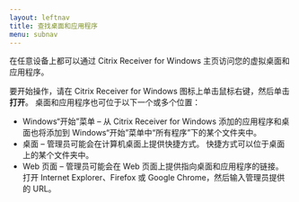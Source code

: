 ```yaml
---
layout: leftnav
title: 查找桌面和应用程序
menu: subnav
---
```


在任意设备上都可以通过 Citrix Receiver for Windows 主页访问您的虚拟桌面和应用程序。

要开始操作，请在 Citrix Receiver for Windows 图标上单击鼠标右键，然后单击**打开**。 桌面和应用程序也可位于以下一个或多个位置：

* Windows“开始”菜单 – 从 Citrix Receiver for Windows 添加的应用程序和桌面也将添加到 Windows“开始”菜单中“所有程序”下的某个文件夹中。
* 桌面 – 管理员可能会在计算机桌面上提供快捷方式。 快捷方式可以位于桌面上的某个文件夹中。
* Web 页面 – 管理员可能会在 Web 页面上提供指向桌面和应用程序的链接。 打开 Internet Explorer、Firefox 或 Google Chrome，然后输入管理员提供的 URL。

